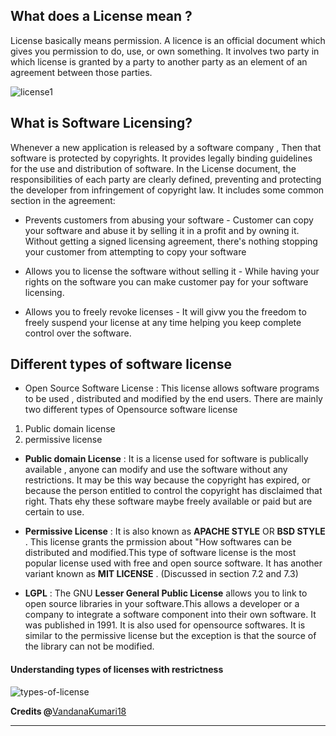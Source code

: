 ## What does a License mean ?

License basically means permission. A licence is an official document which gives you permission to do, use, or own something. It involves two party in which license is granted by a party to another party as an element of an agreement between those parties.

![license1](https://user-images.githubusercontent.com/56113566/136061952-b3b567bc-954f-4325-863d-2760f3804d2f.jpg)

## What is Software Licensing?

Whenever a new application is released by a software company , Then that software is protected by copyrights. It provides legally binding guidelines for the use and distribution of software. In the License document, the responsibilities of each party are clearly defined, preventing and protecting the developer from infringement of copyright law. 
It includes some common section in the agreement:

- Prevents customers from abusing your software - Customer can copy your software and abuse it by selling it in a profit and by owning it. Without getting a signed licensing agreement, there's nothing stopping your customer from attempting to copy your software

- Allows you to license the software without selling it - While having your rights on the software you can make customer pay for your software licensing.

- Allows you to freely revoke licenses - It will givw you the freedom to freely suspend your license at any time helping you keep complete control over the software.

## Different types of software license

- Open Source Software License : This license allows software programs to be used , distributed and modified by the end users. There are mainly two different types of Opensource software license

1. Public domain license 
2. permissive license 

- **Public domain License** : It is a license used for  software is publically available , anyone can modify and use the software without any restrictions. It may be this way because the copyright has expired, or because the person entitled to control the copyright has disclaimed that right. Thats ehy these software maybe freely available or paid but are certain to use.

- **Permissive License** : It is also known as **APACHE STYLE** OR **BSD STYLE** . This license grants the prmission about "How softwares can be distributed and modified.This type of software license is the most popular license used with free and open source software. It has another variant known as **MIT LICENSE** . 
(Discussed in section 7.2 and 7.3)

- **LGPL** : The GNU **Lesser General Public License** allows you to link to open source libraries in your software.This allows a developer or a company to integrate a software component into their own software. It was published in 1991. It is also used for opensource softwares. It is similar to the permissive license but the exception is that the source of the library can not be modified.

#### Understanding types of licenses with restrictness

![types-of-license](https://user-images.githubusercontent.com/56113566/136062475-037d901c-c2a2-4974-906f-235db89cf428.png)

**Credits @**[VandanaKumari18](https://github.com/VandanaKumari18)
<hr>
